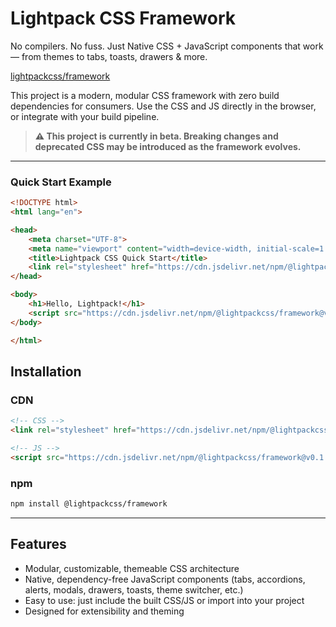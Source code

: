 # Lightpack CSS Framework

No compilers. No fuss. Just Native CSS + JavaScript components that work — from themes to tabs, toasts, drawers & more.

[lightpackcss/framework](https://github.com/lightpackcss/framework) 

This project is a modern, modular CSS framework with zero build dependencies for consumers. Use the CSS and JS directly in the browser, or integrate with your build pipeline.

> **⚠️ This project is currently in beta. Breaking changes and deprecated CSS may be introduced as the framework evolves.**

---


### Quick Start Example

```html
<!DOCTYPE html>
<html lang="en">

<head>
    <meta charset="UTF-8">
    <meta name="viewport" content="width=device-width, initial-scale=1.0">
    <title>Lightpack CSS Quick Start</title>
    <link rel="stylesheet" href="https://cdn.jsdelivr.net/npm/@lightpackcss/framework@v0.1.5-beta/dist/lightpack.min.css">
</head>

<body>
    <h1>Hello, Lightpack!</h1>
    <script src="https://cdn.jsdelivr.net/npm/@lightpackcss/framework@v0.1.5-beta/dist/lightpack.min.js"></script>
</body>

</html>
```

## Installation

### CDN
```html
<!-- CSS -->
<link rel="stylesheet" href="https://cdn.jsdelivr.net/npm/@lightpackcss/framework@v0.1.5-beta/dist/lightpack.min.css">

<!-- JS -->
<script src="https://cdn.jsdelivr.net/npm/@lightpackcss/framework@v0.1.5-beta/dist/lightpack.min.js"></script>
```

### npm
```sh
npm install @lightpackcss/framework
```

---

## Features

- Modular, customizable, themeable CSS architecture
- Native, dependency-free JavaScript components (tabs, accordions, alerts, modals, drawers, toasts, theme switcher, etc.)
- Easy to use: just include the built CSS/JS or import into your project
- Designed for extensibility and theming

